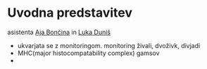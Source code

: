 # Uvodna predstavitev
asistenta [Aja Bončina](mail://aja.boncina@famnit.upr.si) in [Luka Duniš](mail://luka.dunis@famnit.upr.si)
- ukvarjata se z monitoringom.  monitoring živali, dvoživk, divjadi
- MHC(major histocompatability complex) gamsov
- 